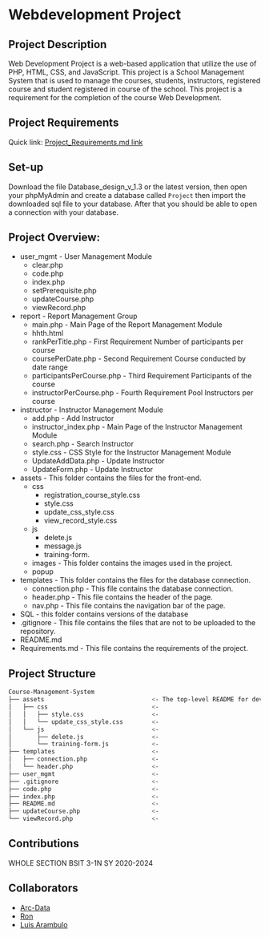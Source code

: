 # Webdevelopment Project

## Project Description
Web Development Project is a web-based application that utilize the use of PHP, HTML, CSS, and JavaScript. This project is a School Management System that is used to manage the courses, students, instructors, registered course and student registered in course of the school. 
This project is a requirement for the completion of the course Web Development.

## Project Requirements
Quick link: [Project_Requirements.md link](https://github.com/Arc-Data/TrainingManagementSystem/blob/report_mgmt/Requirements.md)

## Set-up
Download the file Database_design_v_1.3 or the latest version, then open your phpMyAdmin and create a database called `Project` then import the downloaded sql file to your database. After that you should be able to open a connection with your database.

## Project Overview:
- user_mgmt                         - User Management Module
    - clear.php
    - code.php
    - index.php
    - setPrerequisite.php
    - updateCourse.php
    - viewRecord.php
- report                            - Report Management Group
    - main.php                      - Main Page of the Report Management Module
    - hhth.html         
    - rankPerTitle.php              - First Requirement Number of participants per course
    - coursePerDate.php             - Second Requirement Course conducted by date range
    - participantsPerCourse.php     - Third Requirement Participants of the course
    - instructorPerCourse.php       - Fourth Requirement Pool Instructors per course
- instructor                        - Instructor Management Module
    - add.php                       - Add Instructor
    - instructor_index.php          - Main Page of the Instructor Management Module
    - search.php                    - Search Instructor
    - style.css                     - CSS Style for the Instructor Management Module
    - UpdateAddData.php             - Update Instructor
    - UpdateForm.php                - Update Instructor
- assets                            - This folder contains the files for the front-end.
    - css
        - registration_course_style.css
        - style.css
        - update_css_style.css
        - view_record_style.css
    - js
        - delete.js
        - message.js
        - training-form.
    - images                        - This folder contains the images used in the project.
    - popup
- templates                         - This folder contains the files for the database connection.
    - connection.php                - This file contains the database connection.
    - header.php                    - This file contains the header of the page.
    - nav.php                       - This file contains the navigation bar of the page.
- SQL                       	    - this folder contains versions of the database
- .gitignore                        - This file contains the files that are not to be uploaded to the repository.
- README.md
- Requirements.md                    - This file contains the requirements of the project.


## Project Structure
```bash
Course-Management-System
├── assets                              <- The top-level README for developers/collaborators using this project.
│   ├── css                             <-
│   │   ├── style.css                   <-
│   │   └── update_css_style.css        <-
│   └── js                              <-
│       ├── delete.js                   <-
│       └── training-form.js            <-
├── templates                           <-
│   ├── connection.php                  <-
│   └── header.php                      <-
├── user_mgmt                           <-
├── .gitignore                          <-
├── code.php                            <-
├── index.php                           <-
├── README.md                           <-
├── updateCourse.php                    <-
└── viewRecord.php                      <-
```

## Contributions
WHOLE SECTION BSIT 3-1N SY 2020-2024

## Collaborators
- [Arc-Data](https://github.com/Arc-Data)
- [Ron](https://github.com/Arc-Data)
- [Luis Arambulo](https://github.com/luwesaram)
